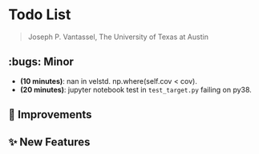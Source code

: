 # Todo List

> Joseph P. Vantassel, The University of Texas at Austin

## :bugs: Minor

- __(10 minutes)__: nan in velstd. np.where(self.cov < cov).
- __(20 minutes)__: jupyter notebook test in `test_target.py` failing on py38.

## :hammer: Improvements

## :sparkles: New Features 